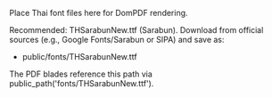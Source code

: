 Place Thai font files here for DomPDF rendering.

Recommended: THSarabunNew.ttf (Sarabun). Download from official sources (e.g., Google Fonts/Sarabun or SIPA) and save as:

- public/fonts/THSarabunNew.ttf

The PDF blades reference this path via public_path('fonts/THSarabunNew.ttf').
